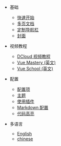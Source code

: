 * 基础
  * [快速开始](zh-cn/quickstart.md)
  * [多页文档](zh-cn/more-pages.md)
  * [定制导航栏](zh-cn/custom-navbar.md)
  * [封面](zh-cn/cover.md)

* 视频教程
  * [DCloud 视频教程](https://learning.dcloud.io/#/)
  * [Vue Mastery (英文)](https://www.vuemastery.com/courses/)
  * [Vue School (英文)](https://vueschool.io/?friend=vuejs&utm_source=Vuejs.org&utm_medium=Link&utm_content=Navbar%20Dropdown)

* 配置
  * [配置项](zh-cn/configuration.md)
  * [主题](zh-cn/themes.md)
  * [使用插件](zh-cn/plugins.md)
  * [Markdown 配置](zh-cn/markdown.md)
  * [代码高亮](zh-cn/language-highlight.md)

* 多语言
  * [English](/en/vuex)
  * [chinese](/zh-cn/)
